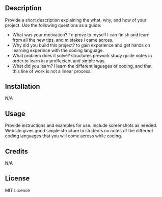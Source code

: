 # <Prework Study Guide Webpage>

## Description

Provide a short description explaining the what, why, and how of your project. Use the following questions as a guide:

- What was your motivation? To prove to myself I can finish and learn from all the new tips, and mistakes i came across.
- Why did you build this project? to gain experience and get hands on learning experince with the coding language.
- What problem does it solve? structures prework study guide notes in order to learn in a proffecient and simple way.
- What did you learn? I learn the different laguages of coding, and that this line of work is not a linear process.

## Installation

N/A

## Usage

Provide instructions and examples for use. Include screenshots as needed.
Website gives good simple structure to students on notes of the different coding languages that you will come across while coding.

## Credits

N/A

## License

MIT License
